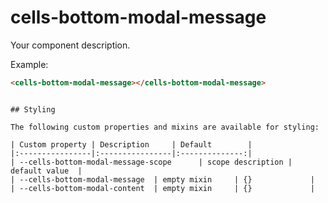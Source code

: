 # cells-bottom-modal-message

Your component description.

Example:
```html
<cells-bottom-modal-message></cells-bottom-modal-message>
```

```

## Styling

The following custom properties and mixins are available for styling:

| Custom property | Description     | Default        |
|:----------------|:----------------|:--------------:|
| --cells-bottom-modal-message-scope      | scope description | default value  |
| --cells-bottom-modal-message  | empty mixin     | {}             |
| --cells-bottom-modal-content  | empty mixin     | {}             |
